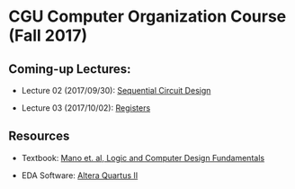 # CGU Computer Organization Course (Fall 2017)

## Coming-up Lectures:

- Lecture 02 (2017/09/30): [Sequential Circuit Design](https://github.com/CGUSystemCourses/Computer_Org-2017/tree/master/Lectures/lec02-seq_ckt_design)

- Lecture 03 (2017/10/02): [Registers](https://github.com/CGUSystemCourses/Computer_Org-2017/tree/master/Lectures/lec03-registers)

## Resources

- Textbook: [Mano et. al, Logic and Computer Design Fundamentals](https://www.amazon.com/Logic-Computer-Design-Fundamentals-5th/dp/0133760634/ref=sr_1_1?ie=UTF8&qid=1505835459&sr=8-1&keywords=logic+and+computer+design+fundamentals+5th+edition)

- EDA Software: [Altera Quartus II](https://www.altera.com/downloads/software/quartus-ii-we/91sp2.html)
